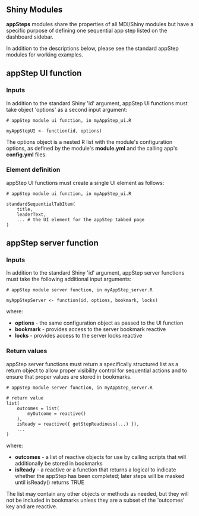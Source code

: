 ## Shiny Modules

**appSteps** modules share the properties of all MDI/Shiny modules
but have a specific purpose of defining one sequential app
step listed on the dashboard sidebar.

In addition to the descriptions below, please see the standard
appStep modules for working examples.

## appStep UI function 

### Inputs

In addition to the standard Shiny 'id' argument, appStep UI functions must
take object 'options' as a second input argument:

```
# appStep module ui function, in myAppStep_ui.R

myAppStepUI <- function(id, options)
```

The options object is a nested R list with the module's configuration options,
as defined by the module's **module.yml** and the calling app's **config.yml** files.

### Element definition

appStep UI functions must create a single UI element as follows:

```
# appStep module ui function, in myAppStep_ui.R

standardSequentialTabItem(
    title,
    leaderText,
    ... # the UI element for the appStep tabbed page
)  
```

## appStep server function

### Inputs

In addition to the standard Shiny 'id' argument, appStep server functions must
take the following additional input arguments:

```
# appStep module server function, in myAppStep_server.R

myAppStepServer <- function(id, options, bookmark, locks)
```

where:

- **options** - the same configuration object as passed to the UI function
- **bookmark** - provides access to the server bookmark reactive
- **locks** - provides access to the server locks reactive

### Return values

appStep server functions must return a specifically structured list
as a return object to allow proper visibility control for sequential
actions and to ensure that proper values are stored in bookmarks.

```
# appStep module server function, in myAppStep_server.R

# return value
list(
    outcomes = list(   
        myOutcome = reactive()
    ),
    isReady = reactive({ getStepReadiness(...) }),
    ...
)
```

where:

- **outcomes** - a list of reactive objects for use by calling scripts that 
will additionally be stored in bookmarks
- **isReady** - a reactive or a function that returns a logical to indicate whether the appStep has been completed; later steps will be masked until isReady() returns TRUE

The list may contain any other objects or methods as needed, but they
will not be included in bookmarks unless they are a subset of the 'outcomes' key
and are reactive.
